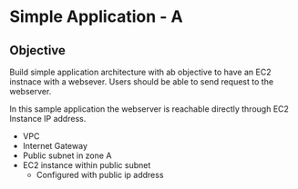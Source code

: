 # Simple Application - A

## Objective
Build simple application architecture with ab objective to have an EC2 instnace with a websever.
Users should be able to send request to the webserver.

In this sample application the webserver is reachable directly through EC2 Instance IP address. 


* VPC
* Internet Gateway
* Public subnet in zone A
* EC2 instance within public subnet
    * Configured with public ip address

